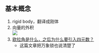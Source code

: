 ## 基本概念
1. rigid body，翻译成刚体  
2. 向量的外积  
![](img/wj.png)  
3. [ 欧拉角是什么，之后为什么要引入四元数？](https://www.zhihu.com/question/47736315)  
    * 这篇文章把万象锁也说清楚了
